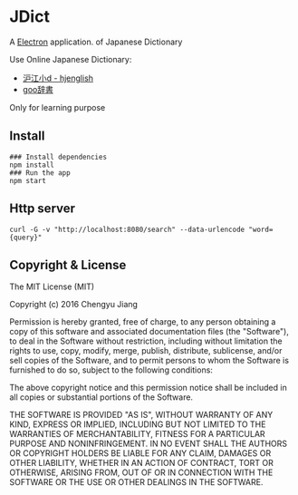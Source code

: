 # JDict

A [Electron](http://electron.atom.io/) application. of Japanese Dictionary

Use Online Japanese Dictionary:

- [沪江小d - hjenglish](http://dict.hjenglish.com/jp/)
- [goo辞書 ](http://dictionary.goo.ne.jp)

Only for learning purpose

## Install
```
### Install dependencies
npm install
### Run the app
npm start
```

## Http server
```
curl -G -v "http://localhost:8080/search" --data-urlencode "word={query}"
```

## Copyright & License

The MIT License (MIT)

Copyright (c) 2016 Chengyu Jiang

Permission is hereby granted, free of charge, to any person obtaining a copy
of this software and associated documentation files (the "Software"), to deal
in the Software without restriction, including without limitation the rights
to use, copy, modify, merge, publish, distribute, sublicense, and/or sell
copies of the Software, and to permit persons to whom the Software is
furnished to do so, subject to the following conditions:

The above copyright notice and this permission notice shall be included in all
copies or substantial portions of the Software.

THE SOFTWARE IS PROVIDED "AS IS", WITHOUT WARRANTY OF ANY KIND, EXPRESS OR
IMPLIED, INCLUDING BUT NOT LIMITED TO THE WARRANTIES OF MERCHANTABILITY,
FITNESS FOR A PARTICULAR PURPOSE AND NONINFRINGEMENT. IN NO EVENT SHALL THE
AUTHORS OR COPYRIGHT HOLDERS BE LIABLE FOR ANY CLAIM, DAMAGES OR OTHER
LIABILITY, WHETHER IN AN ACTION OF CONTRACT, TORT OR OTHERWISE, ARISING FROM,
OUT OF OR IN CONNECTION WITH THE SOFTWARE OR THE USE OR OTHER DEALINGS IN THE
SOFTWARE.

